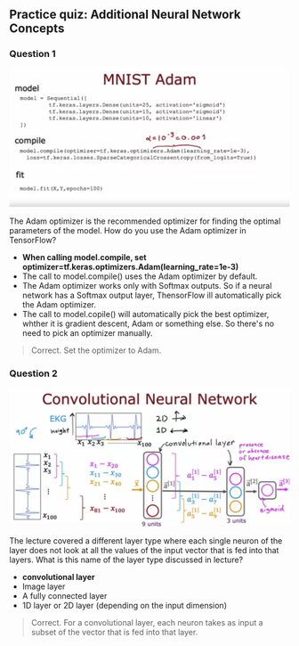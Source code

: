 ## Practice quiz: Additional Neural Network Concepts

### Question 1

![8](./images/8.png)

The Adam optimizer is the recommended optimizer for finding the optimal parameters of the model. How do you use the Adam optimizer in TensorFlow?

- **When calling model.compile, set optimizer=tf.keras.optimizers.Adam(learning_rate=1e-3)**
- The call to model.compile() uses the Adam optimizer by default.
- The Adam optimizer works only with Softmax outputs. So if a neural network has a Softmax output layer, ThensorFlow ill automatically pick the Adam optimizer.
- The call to model.copile() will automatically pick the best optimizer, whther it is gradient descent, Adam or something else. So there's no need to pick an optimizer manually.

> Correct. Set the optimizer to Adam.

### Question 2

![9](./images/9.png)

The lecture covered a different layer type where each single neuron of the layer does not look at all the values of the input vector that is fed into that layers. What is this name of the layer type discussed in lecture?

- **convolutional layer**
- Image layer
- A fully connected layer
- 1D layer or 2D layer (depending on the input dimension)

> Correct. For a convolutional layer, each neuron takes as input a subset of the vector that is fed into that layer.
